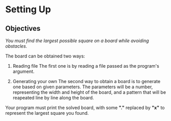 # Setting Up

## Objectives
*You must find the largest possible square on a board while avoiding obstacles.*

The board can be obtained two ways:

1. Reading file
The first one is by reading a file passed as the program's argument.

2. Generating your own
The second way to obtain a board is to generate one based on given parameters. The parameters will be a number, representing the width and height of the board, and a pattern that will be reapeated line by line along the board.

Your program must print the solved board, with some **"."** replaced by **"x"** to represent the largest square you found.

